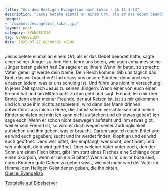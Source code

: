 ```yaml
---
title: "Aus dem Heiligen Evangelium nach Lukas - Lk 11,1-13"
description: "Jesus betete einmal an einem Ort; als er das Gebet beendet hatte, sagte einer seiner Jünger zu ihm: Herr, lehre uns beten, wie auch Johannes seine Jünger beten gelehrt hat! Da sagte er zu ihnen: Wenn ihr betet, so sprecht: Vater, geheiligt werde dein Name. Dein Reich komme. Gib u...."
images:
- "/symbols/evangelist_lukas.jpg"
layout: post
category: EVANGELIUM
tag: EVANGELIUM
date: 2025-07-27 08:00:32 +0100
---
```

Jesus betete einmal an einem Ort; als er das Gebet beendet hatte, sagte einer seiner Jünger zu ihm: Herr, lehre uns beten, wie auch Johannes seine Jünger beten gelehrt hat!
Da sagte er zu ihnen: Wenn ihr betet, so sprecht: Vater, geheiligt werde dein Name. Dein Reich komme.
Gib uns täglich das Brot, das wir brauchen!
Und erlass uns unsere Sünden; denn auch wir erlassen jedem, was er uns schuldig ist.<!--more--> Und führe uns nicht in Versuchung!
In jener Zeit sprach Jesus zu seinen Jüngern: Wenn einer von euch einen Freund hat und um Mitternacht zu ihm geht und sagt: Freund, leih mir drei Brote;
denn einer meiner Freunde, der auf Reisen ist, ist zu mir gekommen und ich habe ihm nichts anzubieten!,
wird dann der Mann drinnen antworten: Lass mich in Ruhe, die Tür ist schon verschlossen und meine Kinder schlafen bei mir; ich kann nicht aufstehen und dir etwas geben?
Ich sage euch: Wenn er schon nicht deswegen aufsteht und ihm etwas gibt, weil er sein Freund ist, so wird er doch wegen seiner Zudringlichkeit aufstehen und ihm geben, was er braucht.
Darum sage ich euch: Bittet und es wird euch gegeben; sucht und ihr werdet finden; klopft an und es wird euch geöffnet.
Denn wer bittet, der empfängt; wer sucht, der findet; und wer anklopft, dem wird geöffnet.
Oder welcher Vater unter euch, den der Sohn um einen Fisch bittet, gibt ihm statt eines Fisches eine Schlange
oder einen Skorpion, wenn er um ein Ei bittet?
Wenn nun ihr, die ihr böse seid, euren Kindern gute Gaben zu geben wisst, wie viel mehr wird der Vater im Himmel den Heiligen Geist denen geben, die ihn bitten.<br>
[Quelle: Evangelizo](https://evangeliumtagfuertag.org/DE/gospel)

[Textstelle auf Bibelserver](https://www.bibleserver.com/EU/Lukas11,1-13)
